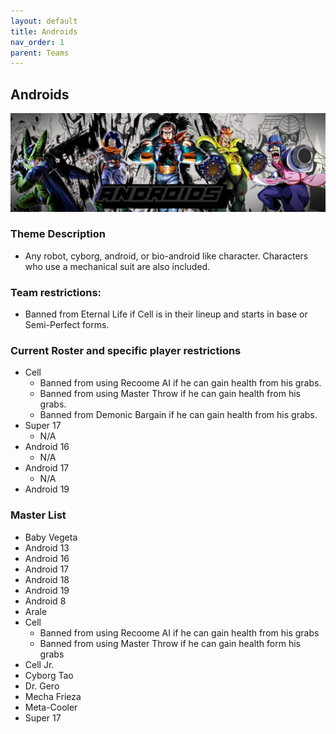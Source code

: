```yaml
---
layout: default
title: Androids
nav_order: 1
parent: Teams
---
```

## Androids 

![](../images/androids.jpg)

### Theme Description
- Any robot, cyborg, android, or bio-android like character. Characters who use a mechanical suit are also included.

### Team restrictions:
  -  Banned from Eternal Life if Cell is in their lineup and starts in base or Semi-Perfect forms.

### Current Roster and specific player restrictions

- Cell
  -  Banned from using Recoome AI if he can gain health from his grabs.
  -  Banned from using Master Throw if he can gain health from his grabs.
  -  Banned from Demonic Bargain if he can gain health from his grabs.
- Super 17
  - N/A
- Android 16
  - N/A
- Android 17
  - N/A
- Android 19
  
### Master List

- Baby Vegeta
- Android 13
- Android 16
- Android 17
- Android 18
- Android 19
- Android 8
- Arale
- Cell
   - Banned from using Recoome AI if he can gain health from his grabs
   - Banned from using Master Throw if he can gain health form his grabs
- Cell Jr.
- Cyborg Tao
- Dr. Gero
- Mecha Frieza
- Meta-Cooler
- Super 17
